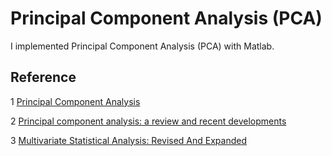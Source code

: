 # Principal Component Analysis (PCA)

I implemented Principal Component Analysis (PCA) with Matlab.




## Reference
1 [Principal Component Analysis](http://cda.psych.uiuc.edu/statistical_learning_course/Jolliffe%20I.%20Principal%20Component%20Analysis%20(2ed.,%20Springer,%202002)(518s)_MVsa_.pdf)

2 [Principal component analysis: a review and recent developments](https://www.ncbi.nlm.nih.gov/pmc/articles/PMC4792409/)

3 [Multivariate Statistical Analysis: Revised And Expanded](https://www.amazon.com/Multivariate-Statistical-Analysis-Statistics-Monographs/dp/0824747135)
